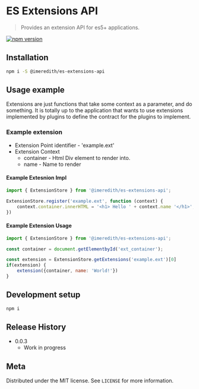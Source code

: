 # ES Extensions API
> Provides an extension API for es5+ applications.

[![npm version](https://badge.fury.io/js/%40imeredith%2Fes-extensions-api.svg)](https://badge.fury.io/js/%40imeredith%2Fes-extensions-api)

## Installation

```sh
npm i -S @imeredith/es-extensions-api
```


## Usage example
Extensions are just functions that take some context as a parameter, and do something. It is totally up to the application that wants to use extensions implemented by plugins to define the contract for the plugins to implement.


### Example extension

* Extension Point identifier - 'example.ext'
* Extension Context
  * container - Html Div element to render into.
  * name - Name to render

#### Example Extesnion Impl
```javascript
import { ExtensionStore } from '@imeredith/es-extensions-api';

ExtensionStore.register('example.ext', function (context) {
    context.container.innerHTML = '<h1> Hello ' + context.name '</h1>';
})
```

#### Example Extension Usage 
```javascript
import { ExtensionStore } from '@imeredith/es-extensions-api';

const container = document.getElementbyId('ext_container');

const extension = ExtensionStore.getExtensions('example.ext')[0]
if(extension) {
    extension({container, name: 'World!'})
}
```

## Development setup

```sh
npm i
```

## Release History

* 0.0.3
    * Work in progress

## Meta

Distributed under the MIT license. See ``LICENSE`` for more information.
